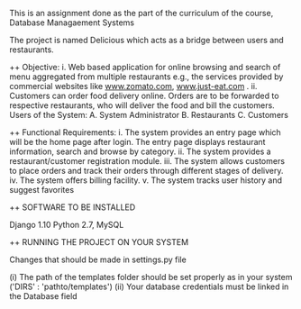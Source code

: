 This is an assignment done as the part of the curriculum of the course, Database Managaement Systems

The project is named Delicious which acts as a bridge between users and restaurants. 

++ Objective:
i. Web based application for online browsing and search of menu aggregated from multiple restaurants e.g., the services provided by commercial websites like www.zomato.com, www.just-eat.com .
ii. Customers can order food delivery online. Orders are to be forwarded to respective restaurants, who will deliver the food and bill the customers.
Users of the System:  A. System Administrator   B. Restaurants          C. Customers

++ Functional Requirements:
i. The system provides an entry page which will be the home page after login. The entry page displays restaurant information, search and browse by category.
ii. The system provides a restaurant/customer registration module.
iii. The system allows customers to place orders and track their orders through different stages of delivery.
iv. The system offers billing facility.
v. The system tracks user history and suggest favorites


++ SOFTWARE TO BE INSTALLED

Django 1.10
Python 2.7, MySQL

++ RUNNING THE PROJECT ON YOUR SYSTEM

Changes that should be made in settings.py file

(i) The path of the templates folder should be set properly as in your system ('DIRS' : 'pathto/templates')
(ii) Your database credentials must be linked in the Database field